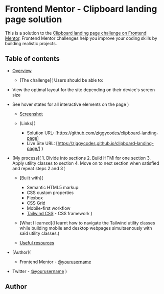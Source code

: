 # Frontend Mentor - Clipboard landing page solution

This is a solution to the [Clipboard landing page challenge on Frontend Mentor](https://www.frontendmentor.io/challenges/clipboard-landing-page-5cc9bccd6c4c91111378ecb9). Frontend Mentor challenges help you improve your coding skills by building realistic projects. 

## Table of contents

- [Overview](#overview)

  - [The challenge](
    Users should be able to:

- View the optimal layout for the site depending on their device's screen size
- See hover states for all interactive elements on the page
  )

  - [Screenshot](./clipboard-landing-page-master/images/clipboard_landing_page_screenshot.PNG)

  - [Links](
    - Solution URL: [https://github.com/ziggycodes/clipboard-landing-page]
    - Live Site URL: [https://ziggycodes.github.io/clipboard-landing-page/]
  )

- [My process](
              1. Divide into sections
              2. Build HTMl for one section
              3. Apply utility classes to section
              4. Move on to next section when satisfied and repeat steps 2 and 3
)
  - [Built with](
    - Semantic HTML5 markup
    - CSS custom properties
    - Flexbox
    - CSS Grid
    - Mobile-first workflow
    - [Tailwind CSS](https:tailwindcss.com/) - CSS framework
  )

  - [What I learned](I learnt how to navigate the Tailwind utility classes while building mobile and desktop webpages simultaenously with said utility classes.)

  - [Useful resources](https://tailwindcss.com/docs)

- [Author](
  - Frontend Mentor - [@yourusername](https://www.frontendmentor.io/profile/ziggycodes)
- Twitter - [@yourusername](https://www.twitter.com/huncleziggy)
)













## Author





